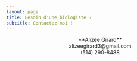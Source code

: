 ```yaml
---
layout: page
title: Besoin d'une biologiste ? 
subtitle: Contactez-moi !
---
```

  
<div align="center"> **Alizée Girard** 
<div align="center">alizeegirard3@gmail.com  
<div align="center">(514) 290-8488
